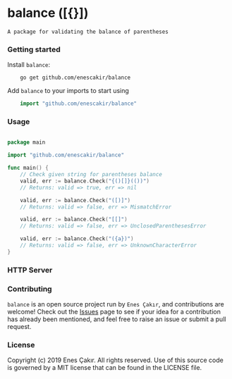 # balance ([{}])
    A package for validating the balance of parentheses

### Getting started
Install `balance`:
```shell
    go get github.com/enescakir/balance
```

Add `balance` to your imports to start using
```go
    import "github.com/enescakir/balance"
```


### Usage

```go

package main

import "github.com/enescakir/balance"

func main() {
	// Check given string for parentheses balance
	valid, err := balance.Check("{()[]}(())")
	// Returns: valid => true, err => nil

	valid, err := balance.Check("([)]")
	// Returns: valid => false, err => MismatchError

	valid, err := balance.Check("[[]")
	// Returns: valid => false, err => UnclosedParenthesesError

	valid, err := balance.Check("({a})")
	// Returns: valid => false, err => UnknownCharacterError
}

```

### HTTP Server

### Contributing

`balance` is an open source project run by `Enes Çakır`, and contributions are welcome! Check out the [Issues](https://github.com/enescakir/balance/issues) page to see if your idea for a contribution has already been mentioned, and feel free to raise an issue or submit a pull request.

### License
Copyright (c) 2019 Enes Çakır. All rights reserved. Use of this source code is
governed by a MIT license that can be found in the LICENSE file.
